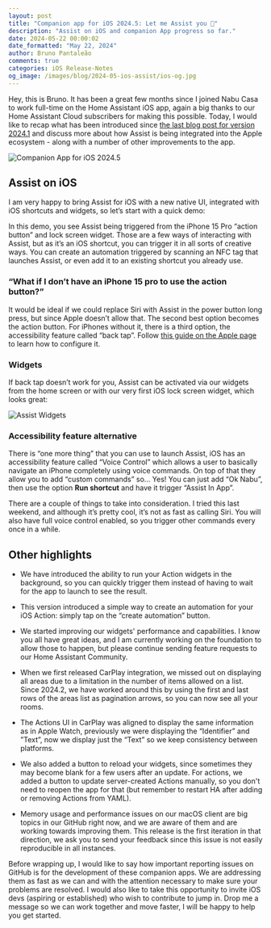 ```yaml
---
layout: post
title: "Companion app for iOS 2024.5: Let me Assist you 🍎"
description: "Assist on iOS and companion App progress so far."
date: 2024-05-22 00:00:02
date_formatted: "May 22, 2024"
author: Bruno Pantaleão
comments: true
categories: iOS Release-Notes
og_image: /images/blog/2024-05-ios-assist/ios-og.jpg
---
```


Hey, this is Bruno. It has been a great few months since I joined Nabu Casa to work full-time on the Home Assistant iOS app, again a big thanks to our Home Assistant Cloud subscribers for making this possible. Today, I would like to recap what has been introduced since [the last blog post for version 2024.1](/blog/2024/01/29/companion-app-for-ios-20241-carplay/) and discuss more about how Assist is being integrated into the Apple ecosystem - along with a number of other improvements to the app.

![Companion App for iOS 2024.5](/images/blog/2024-05-ios-assist/ios-og.jpg)

<!--more-->

## Assist on iOS

I am very happy to bring Assist for iOS with a new native UI, integrated with iOS shortcuts and widgets, so let’s start with a quick demo:

<lite-youtube videoid="AW_eslcO6AU" videotitle="Assist in Companion App for iOS"></lite-youtube>

In this demo, you see Assist being triggered from the iPhone 15 Pro “action button” and lock screen widget. Those are a few ways of interacting with Assist, but as it’s an iOS shortcut, you can trigger it in all sorts of creative ways. You can create an automation triggered by scanning an NFC tag that launches Assist, or even add it to an existing shortcut you already use.

### “What if I don’t have an iPhone 15 pro to use the action button?”

It would be ideal if we could replace Siri with Assist in the power button long press, but since Apple doesn’t allow that. The second best option becomes the action button. For iPhones without it, there is a third option, the accessibility feature called “back tap”. Follow [this guide on the Apple page](https://support.apple.com/en-gb/guide/shortcuts/apd897693606/ios) to learn how to configure it.

### Widgets

If back tap doesn’t work for you, Assist can be activated via our widgets from the home screen or with our very first iOS lock screen widget, which looks great:

![Assist Widgets](/images/blog/2024-05-ios-assist/widgets.png)

### Accessibility feature alternative

There is “one more thing” that you can use to launch Assist, iOS has an accessibility feature called “Voice Control” which allows a user to basically navigate an iPhone completely using voice commands. On top of that they allow you to add “custom commands” so… Yes! You can just add “Ok Nabu”, then use the option **Run shortcut** and have it trigger “Assist In App”.

There are a couple of things to take into consideration. I tried this last weekend, and although it’s pretty cool, it’s not as fast as calling Siri. You will also have full voice control enabled, so you trigger other commands every once in a while.

<lite-youtube videoid="ovFqaIiefuo" videotitle="Assist in iOS using accessibility voice control"></lite-youtube>

## Other highlights

- We have introduced the ability to run your Action widgets in the background, so you can quickly trigger them instead of having to wait for the app to launch to see the result.

- This version introduced a simple way to create an automation for your iOS Action: simply tap on the “create automation” button.

- We started improving our widgets' performance and capabilities. I know you all have great ideas, and I am currently working on the foundation to allow those to happen, but please continue sending feature requests to our Home Assistant Community.

- When we first released CarPlay integration, we missed out on displaying all areas due to a limitation in the number of items allowed on a list. Since 2024.2, we have worked around this by using the first and last rows of the areas list as pagination arrows, so you can now see all your rooms.

- The Actions UI in CarPlay was aligned to display the same information as in Apple Watch, previously we were displaying the “Identifier” and ”Text”, now we display just the “Text” so we keep consistency between platforms.

- We also added a button to reload your widgets, since sometimes they may become blank for a few users after an update. For actions, we added a button to update server-created Actions manually, so you don't need to reopen the app for that (but remember to restart HA after adding or removing Actions from YAML).

- Memory usage and performance issues on our macOS client are big topics in our GitHub right now, and we are aware of them and are working towards improving them. This release is the first iteration in that direction, we ask you to send your feedback since this issue is not easily reproducible in all instances.

Before wrapping up, I would like to say how important reporting issues on GitHub is for the development of these companion apps. We are addressing them as fast as we can and with the attention necessary to make sure your problems are resolved. I would also like to take this opportunity to invite iOS devs (aspiring or established) who wish to contribute to jump in. Drop me a message so we can work together and move faster, I will be happy to help you get started.